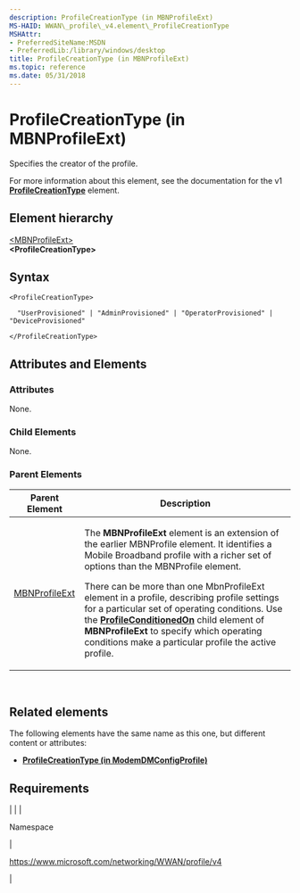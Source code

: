 ```yaml
---
description: ProfileCreationType (in MBNProfileExt)
MS-HAID: WWAN\_profile\_v4.element\_ProfileCreationType
MSHAttr:
- PreferredSiteName:MSDN
- PreferredLib:/library/windows/desktop
title: ProfileCreationType (in MBNProfileExt)
ms.topic: reference
ms.date: 05/31/2018
---
```


# <span id="WWAN_profile_v4.element_ProfileCreationType"></span>ProfileCreationType (in MBNProfileExt)

Specifies the creator of the profile.

For more information about this element, see the documentation for the v1 [**ProfileCreationType**](./schema-profilecreationtype-mbnprofile-element.md) element.

## Element hierarchy

[&lt;MBNProfileExt&gt;](element-mbnprofileext.md)  
**&lt;ProfileCreationType&gt;**

## Syntax

``` syntax
<ProfileCreationType>

  "UserProvisioned" | "AdminProvisioned" | "OperatorProvisioned" | "DeviceProvisioned"

</ProfileCreationType>
```

## <span id="Attributes_and_Elements"></span><span id="attributes_and_elements"></span><span id="ATTRIBUTES_AND_ELEMENTS"></span>Attributes and Elements

### <span id="attributes"></span><span id="ATTRIBUTES"></span>Attributes

None.

### <span id="Child_Elements"></span><span id="child_elements"></span><span id="CHILD_ELEMENTS"></span>Child Elements

None.

### <span id="parent_elements"></span><span id="PARENT_ELEMENTS"></span>Parent Elements


| Parent Element | Description | 
|----------------|-------------|
| <a href="element-mbnprofileext.md">MBNProfileExt</a> | <p>The <strong>MBNProfileExt</strong> element is an extension of the earlier MBNProfile element. It identifies a Mobile Broadband profile with a richer set of options than the MBNProfile element.</p><p>There can be more than one MbnProfileExt element in a profile, describing profile settings for a particular set of operating conditions. Use the <a href="element-profileconditionedon.md"><strong>ProfileConditionedOn</strong></a> child element of <strong>MBNProfileExt</strong> to specify which operating conditions make a particular profile the active profile.</p> | 


 

## Related elements

The following elements have the same name as this one, but different content or attributes:

-   **[ProfileCreationType (in ModemDMConfigProfile)](element-1-profilecreationtype.md)**

## Requirements


| 
|
| <p>Namespace</p> | <p>https://www.microsoft.com/networking/WWAN/profile/v4</p> | 


 

 
